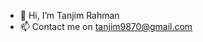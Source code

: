 - 👋 Hi, I’m Tanjim Rahman
- 📫 Contact me on tanjim9870@gmail.com

<!---
Tanjim702/Tanjim702 is a ✨ special ✨ repository because its `README.md` (this file) appears on your GitHub profile.
You can click the Preview link to take a look at your changes.
--->
